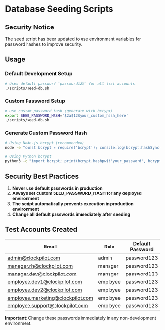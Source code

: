 # Database Seeding Scripts

## Security Notice

The seed script has been updated to use environment variables for password hashes to improve security.

## Usage

### Default Development Setup
```bash
# Uses default password "password123" for all test accounts
./scripts/seed-db.sh
```

### Custom Password Setup
```bash
# Use custom password hash (generate with bcrypt)
export SEED_PASSWORD_HASH='$2a$12$your_custom_hash_here'
./scripts/seed-db.sh
```

### Generate Custom Password Hash
```bash
# Using Node.js bcrypt (recommended)
node -e "const bcrypt = require('bcrypt'); console.log(bcrypt.hashSync('your_password', 12));"

# Using Python bcrypt
python3 -c "import bcrypt; print(bcrypt.hashpw(b'your_password', bcrypt.gensalt(rounds=12)).decode())"
```

## Security Best Practices

1. **Never use default passwords in production**
2. **Always set custom SEED_PASSWORD_HASH for any deployed environment**
3. **The script automatically prevents execution in production environment**
4. **Change all default passwords immediately after seeding**

## Test Accounts Created

| Email | Role | Default Password |
|-------|------|------------------|
| admin@clockpilot.com | admin | password123 |
| manager.rh@clockpilot.com | manager | password123 |
| manager.dev@clockpilot.com | manager | password123 |
| employee.dev1@clockpilot.com | employee | password123 |
| employee.dev2@clockpilot.com | employee | password123 |
| employee.marketing@clockpilot.com | employee | password123 |
| employee.support@clockpilot.com | employee | password123 |

**Important**: Change these passwords immediately in any non-development environment.